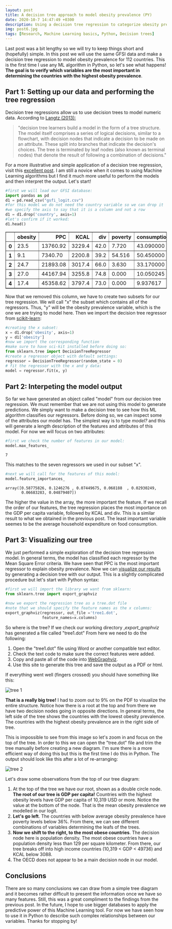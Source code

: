 ```yaml
---
layout: post
title: A decision tree approach to model obesity prevalence (PY)
date: 2020-10-7 14:47:49 +0300
description: Using a decision tree regression to categorize obesity prevalence in 112 countries
img: post6.jpg
tags: [Research, Machine Learning basics, Python, Decision trees]
---
```


Last post was a bit lengthy so we will try to keep things short and (hopefully) simple. In this post we will use the same GFSI data and make a decision tree regression to model obesity prevalence for 112 countries. This is the first time I use any ML algorithm in Python, so let's see what happens! **The goal is to verify which variables are the most important in determining the countries with the highest obesity prevalence**.

## Part 1: Setting up our data and performing the tree regression

Decision tree regressions allow us to use decision trees to model numeric data. According to [Langtz (2013):](https://edu.kpfu.ru/pluginfile.php/278552/mod_resource/content/1/MachineLearningR__Brett_Lantz.pdf) 
>"decision tree learners build a model in the form
>of a tree structure. The model itself comprises a series of logical decisions, similar to
>a flowchart, with decision nodes that indicate a decision to be made on an attribute.
>These split into branches that indicate the decision's choices. The tree is terminated
>by leaf nodes (also known as terminal nodes) that denote the result of following a
>combination of decisions."

For a more illustrative and simple application of a decision tree regression, visit this [excellent post](https://medium.com/swlh/making-data-trees-in-python-3a3ceb050cfd). I am still a novice when it comes to using Machine Learning algorithms but I find it much more useful to perform the models and then interpret the output. Let's start!


```python
#first we will load our GFSI database:
import pandas as pd
d1 = pd.read_csv("gsfi_logit.csv")
#for this model we do not need the country variable so we can drop it
#we specify the axis to say that it is a column and not a row
d1 = d1.drop('country', axis=1)
#let's confirm if it worked:
d1.head()
```




<div>
<style scoped>
    .dataframe tbody tr th:only-of-type {
        vertical-align: middle;
    }

    .dataframe tbody tr th {
        vertical-align: top;
    }

    .dataframe thead th {
        text-align: right;
    }
</style>
<table border="1" class="dataframe">
  <thead>
    <tr style="text-align: left;">
      <th></th>
      <th>obesity</th>
      <th>PPC</th>
      <th>KCAL</th>
      <th>div</th>
      <th>poverty</th>
      <th>consumption</th>
      <th>popdens</th>
      <th>OECD</th>
    </tr>
  </thead>
  <tbody>
    <tr>
      <th>0</th>
      <td>23.5</td>
      <td>13760.92</td>
      <td>3229.4</td>
      <td>42.0</td>
      <td>7.720</td>
      <td>43.090000</td>
      <td>16.416173</td>
      <td>0</td>
    </tr>
    <tr>
      <th>1</th>
      <td>9.1</td>
      <td>7340.70</td>
      <td>2200.8</td>
      <td>39.2</td>
      <td>54.516</td>
      <td>50.450000</td>
      <td>21.607079</td>
      <td>0</td>
    </tr>
    <tr>
      <th>2</th>
      <td>24.7</td>
      <td>21893.08</td>
      <td>3017.4</td>
      <td>66.0</td>
      <td>3.630</td>
      <td>33.170000</td>
      <td>15.703889</td>
      <td>0</td>
    </tr>
    <tr>
      <th>3</th>
      <td>27.0</td>
      <td>44167.94</td>
      <td>3255.8</td>
      <td>74.8</td>
      <td>0.000</td>
      <td>10.050245</td>
      <td>3.057785</td>
      <td>1</td>
    </tr>
    <tr>
      <th>4</th>
      <td>17.4</td>
      <td>45358.62</td>
      <td>3797.4</td>
      <td>73.0</td>
      <td>0.000</td>
      <td>9.937617</td>
      <td>103.756755</td>
      <td>1</td>
    </tr>
  </tbody>
</table>
</div>



Now that we removed this column, we have to create two subsets for our tree regression. We will call "x" the subset which contains all of the regressors. Thus, "y" will be the obesity prevalence variable, which is the one we are trying to model here. Then we import the decision tree regressor from [scikit-learn](https://scikit-learn.org/stable/modules/generated/sklearn.tree.DecisionTreeClassifier.html):


```python
#creating the x subset:
x = d1.drop('obesity', axis=1)
y = d1['obesity']
#now we import the corresponding function
#make sure to have sci-kit installed before doing so:
from sklearn.tree import DecisionTreeRegressor  
#create a regressor object with default settings:
regressor = DecisionTreeRegressor(random_state = 0)  
# fit the regressor with the x and y data:
model = regressor.fit(x, y)
```

## Part 2: Interpeting the model output

So far we have generated an object called "model" from our decision tree regression. We must remember that we are not using this model to generate predictions. We simply want to make a decision tree to see how this ML algorithm classifies our regressors. Before doing so, we can inspect some of the attributes our model has. The simplest way is to type *model?* and this will generate a length description of the features and attributes of this model. For now we will focus on two attributes:


```python
#first we check the number of features in our model:
model.max_features_
```




    7



This matches to the seven regressors we used in our subset "x".


```python
#next we will call for the features of this model:
model.feature_importances_
```




    array([0.58775826, 0.1246276 , 0.07449675, 0.068188  , 0.02930249,
           0.06683283, 0.04879407])



The higher the value in the array, the more important the feature. If we recall the order of our features, the tree regression places the most importance on the GDP per capita variable, followed by KCAL and div. This is a similar result to what we obtained in the previous post. The least important variable seemes to be the average household expenditure on food consumption.

## Part 3: Visualizing our tree

We just performed a simple exploration of the decision tree regression model. In general terms, the model has classified each regressor by the Mean Square Error criteria. We have seen that PPC is the most important regressor to explain obesity prevalence. Now we can [visualize our results](https://www.geeksforgeeks.org/python-decision-tree-regression-using-sklearn/) by generating a decision tree with our output. This is a slightly complicated procedure but let's start with Python syntax:


```python
#first we will import the library we want from sklearn:
from sklearn.tree import export_graphviz  
  
#now we export the regression tree as a tree.dot file
#note that we should specify the feature names as the x columns:
export_graphviz(regressor, out_file ='tree1.dot', 
                feature_names=x.columns) 
```

So where is the tree? If we check our working directory ,*export_graphviz* has generated a file called "tree1.dot" From here we need to do the following:

1. Open the "tree1.dot" file using Word or another compatible text editor.
2. Check the text code to make sure the correct features were added.
3. Copy and paste all of the code into [WebGraphviz](http://www.webgraphviz.com).
4. Use this site to generate this tree and save the output as a PDF or html. 

If everything went well (fingers crossed) you should have something like this:

![tree 1]({{site.baseurl}}/assets/img/post6_p1.png)



**That is a really big tree!** I had to zoom out to 9% on the PDF to visualize the entire structure. Notice how there is a root at the top and from there we have two decision nodes going in opposite directions. In general terms, the left side of the tree shows the countries with the lowest obesity prevalence. The countries with the highest obesity prevalence are in the right side of tree. 

This is impossible to see from this image so let's zoom in and focus on the top of the tree. In order to this we can open the "tree.dot" file and trim the tree manually before creating a new diagram. I'm sure there is a more efficient way of doing this but this is the first time I do this in Python. The output should look like this after a lot of re-arranging:


![tree 2]({{site.baseurl}}/assets/img/post6_p2.png)


Let's draw some observations from the top of our tree diagram:

1. At the top of the tree we have our root, shown as a double circle node. **The root of our tree is GDP per capita!** Countries with the highest obesity levels have GDP per capita of 10,319 USD or more. Notice the value at the bottom of the node. That is the mean obesity prevalence we modelled in our logit. 
2. **Let's go left**. The countries with below average obesity prevalence have poverty levels below 36%. From there, we can see different combinations of variables determining the leafs of the trees. 
3. **Now we shift to the right, to the most obese countries**. The decision node here is population density. The most obese countries have a population density less than 129 per square kilometer. From there, our tree breaks off into high income countries 
(10,319 < GDP < 49736) and KCAL below 3088. 
4. The OECD does not appear to be a main decision node in our model.

## Conclusions
There are so many conclusions we can draw from a simple tree diagram and it becomes rather difficult to present the information once we have so many features. Still, this was a great compliment to the findings from the previous post. In the future, I hope to use bigger databases to apply the predictive power of this Machine Learning tool. For now we have seen how to use it in Python to describe such complex relationships between our variables. Thanks for stopping by!
